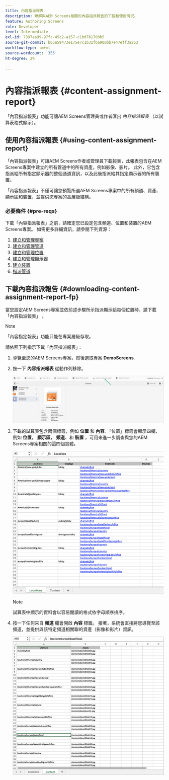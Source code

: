 ```yaml
---
title: 內容指派報表
description: 瞭解與AEM Screens相關的內容指派報告的下載和使用情況。
feature: Authoring Screens
role: Developer
level: Intermediate
exl-id: 7397aa99-97fc-45c2-a157-c1bd7b1700b5
source-git-commit: b65e59473e175e7c1b31fba900bb7e47eff3a263
workflow-type: tm+mt
source-wordcount: '355'
ht-degree: 2%

---
```


# 內容指派報表 {#content-assignment-report}

「內容指派報表」功能可讓AEM Screens管理員或作者匯出 *內容指派報表* （以試算表格式顯示）。

## 使用內容指派報表 {#using-content-assignment-report}

「內容指派報表」可讓AEM Screens作者或管理員下載報表，此報表包含在AEM Screens專案中建立的所有管道中的所有資產，例如影像、影片。 此外，它包含指派給所有指定顯示器的整個通道資訊，以及此後指派給其指定顯示器的所有裝置。

「內容指派報表」不僅可讓您預覽所選AEM Screens專案中的所有頻道、資產、顯示區和裝置，並提供您專案的高層級結構。


### 必要條件  {#pre-reqs}

下載「內容指派報表」之前，請確定您已設定包含頻道、位置和裝置的AEM Screens專案。
如需更多詳細資訊，請參閱下列資源：

1. [建立和管理專案](/help/user-guide/creating-a-screens-project.md)
1. [建立和管理管道](/help/user-guide/managing-channels.md)
1. [建立和管理位置](/help/user-guide/managing-locations.md)
1. [建立和管理顯示器](/help/user-guide/managing-displays.md)
1. [建立裝置](/help/user-guide/managing-devices.md)
1. [指派管道](/help/user-guide/channel-assignment-latest-fp.md)


## 下載內容指派報告 {#downloading-content-assignment-report-fp}

當您設定AEM Screens專案並依前述步驟所示指派顯示給每個位置時，請下載「內容指派報表」 。

>[!NOTE]
>「內容指定報表」功能只能在專案層級存取。

請依照下列指示下載「內容指派報表」：

1. 導覽至您的AEM Screens專案，然後選取專案 **DemoScreens**.

1. 按一下 **內容指派報表** 從動作列移除。

   ![影像](/help/user-guide/assets/content-assignment-report/can-download.png)

1. 下載的試算表包含兩個標籤，例如 **位置** 和 **內容**. 「位置」標籤會顯示四欄，例如 **位置**， **顯示區**， **頻道**、和 **裝置** ，可用來進一步調查與您的AEM Screens專案相關的這四個實體。

   ![影像](/help/user-guide/assets/content-assignment-report/report-sheet1.png)

   >[!NOTE]
   >試算表中顯示的資料會以容易閱讀的格式依字母順序排序。

1. 按一下任何來自 **頻道** 欄會開啟 **內容** 標籤。 接著，系統會直接將您導覽至該頻道，並提供與該特定頻道相關聯的資產（影像和影片）資訊。

   ![影像](/help/user-guide/assets/content-assignment-report/report-sheet2.png)
